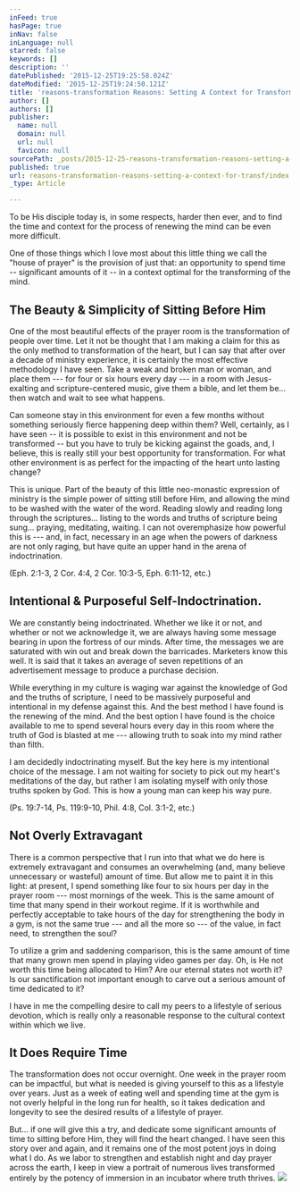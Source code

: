 ```yaml
---
inFeed: true
hasPage: true
inNav: false
inLanguage: null
starred: false
keywords: []
description: ''
datePublished: '2015-12-25T19:25:58.024Z'
dateModified: '2015-12-25T19:24:50.121Z'
title: 'reasons-transformation Reasons: Setting A Context for Transformation'
author: []
authors: []
publisher:
  name: null
  domain: null
  url: null
  favicon: null
sourcePath: _posts/2015-12-25-reasons-transformation-reasons-setting-a-context-for-transf.md
published: true
url: reasons-transformation-reasons-setting-a-context-for-transf/index.html
_type: Article

---
```

To be His disciple today is, in some respects, harder then ever, and to find the time and context for the process of renewing the mind can be even more difficult.

One of those things which I love most about this little thing we call the "house of prayer" is the provision of just that: an opportunity to spend time -- significant amounts of it -- in a context optimal for the transforming of the mind.

## The Beauty & Simplicity of Sitting Before Him

One of the most beautiful effects of the prayer room is the transformation of people over time. Let it not be thought that I am making a claim for this as the only method to transformation of the heart, but I can say that after over a decade of ministry experience, it is certainly the most effective methodology I have seen. Take a weak and broken man or woman, and place them --- for four or six hours every day --- in a room with Jesus-exalting and scripture-centered music, give them a bible, and let them be... then watch and wait to see what happens.

Can someone stay in this environment for even a few months without something seriously fierce happening deep within them? Well, certainly, as I have seen -- it is possible to exist in this environment and not be transformed -- but you have to truly be kicking against the goads, and, I believe, this is really still your best opportunity for transformation. For what other environment is as perfect for the impacting of the heart unto lasting change?

This is unique. Part of the beauty of this little neo-monastic expression of ministry is the simple power of sitting still before Him, and allowing the mind to be washed with the water of the word. Reading slowly and reading long through the scriptures... listing to the words and truths of scripture being sung... praying, meditating, waiting. I can not overemphasize how powerful this is --- and, in fact, necessary in an age when the powers of darkness are not only raging, but have quite an upper hand in the arena of indoctrination.

(Eph. 2:1-3, 2 Cor. 4:4, 2 Cor. 10:3-5, Eph. 6:11-12, etc.)

## Intentional & Purposeful Self-Indoctrination.

We are constantly being indoctrinated. Whether we like it or not, and whether or not we acknowledge it, we are always having some message bearing in upon the fortress of our minds. After time, the messages we are saturated with win out and break down the barricades. Marketers know this well. It is said that it takes an average of seven repetitions of an advertisement message to produce a purchase decision.

While everything in my culture is waging war against the knowledge of God and the truths of scripture, I need to be massively purposeful and intentional in my defense against this. And the best method I have found is the renewing of the mind. And the best option I have found is the choice available to me to spend several hours every day in this room where the truth of God is blasted at me --- allowing truth to soak into my mind rather than filth.

I am decidedly indoctrinating myself. But the key here is my intentional choice of the message. I am not waiting for society to pick out my heart's meditations of the day, but rather I am isolating myself with only those truths spoken by God. This is how a young man can keep his way pure.

(Ps. 19:7-14, Ps. 119:9-10, Phil. 4:8, Col. 3:1-2, etc.)

## Not Overly Extravagant

There is a common perspective that I run into that what we do here is extremely extravagant and consumes an overwhelming (and, many believe unnecessary or wasteful) amount of time. But allow me to paint it in this light: at present, I spend something like four to six hours per day in the prayer room --- most mornings of the week. This is the same amount of time that many spend in their workout regime. If it is worthwhile and perfectly acceptable to take hours of the day for strengthening the body in a gym, is not the same true --- and all the more so --- of the value, in fact need, to strengthen the soul?

To utilize a grim and saddening comparison, this is the same amount of time that many grown men spend in playing video games per day. Oh, is He not worth this time being allocated to Him? Are our eternal states not worth it? Is our sanctification not important enough to carve out a serious amount of time dedicated to it?

I have in me the compelling desire to call my peers to a lifestyle of serious devotion, which is really only a reasonable response to the cultural context within which we live.

## It Does Require Time

The transformation does not occur overnight. One week in the prayer room can be impactful, but what is needed is giving yourself to this as a lifestyle over years. Just as a week of eating well and spending time at the gym is not overly helpful in the long run for health, so it takes dedication and longevity to see the desired results of a lifestyle of prayer.

But... if one will give this a try, and dedicate some significant amounts of time to sitting before Him, they will find the heart changed. I have seen this story over and again, and it remains one of the most potent joys in doing what I do. As we labor to strengthen and establish night and day prayer across the earth, I keep in view a portrait of numerous lives transformed entirely by the potency of immersion in an incubator where truth thrives.
![](https://the-grid-user-content.s3-us-west-2.amazonaws.com/ac60dcef-8fc9-479d-bdbb-7c719963caae.jpg)